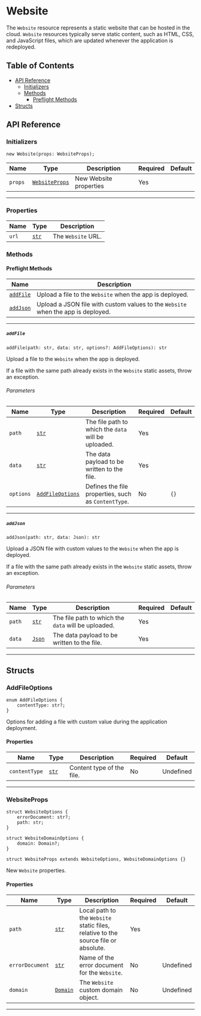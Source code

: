 # Website

The `Website` resource represents a static website that can be hosted in the cloud. `Website` resources typically serve static content, such as HTML, CSS, and JavaScript files, which are updated whenever the application is redeployed.

## Table of Contents

- [API Reference](#api-reference)
    - [Initializers](#initializers)
    - [Methods](#methods)
        - [Preflight Methods](#preflight-methods)
- [Structs](#structs)

## API Reference <a id="api-reference"></a>

### Initializers <a id="initializers"></a>

```wing
new Website(props: WebsiteProps);
```

| **Name** | **Type** | **Description** | **Required** | **Default** |
| --- | --- | --- | --- | --- |
| `props` | [`WebsiteProps`](#WebsiteProps-) | New Website properties | Yes |  |

---

### Properties <a id="Website.Properties"></a>

| **Name** | **Type** | **Description** |
| --- | --- | --- |
| `url` | [`str`](../spec.md#standard-types) | The `Website` URL. |

### Methods <a id="methods"></a>

#### Preflight Methods <a id="preflight-methods"></a>

| **Name** | **Description** |
| --- | --- |
| [`addFile`](#addFile-) | Upload a file to the `Website` when the app is deployed. |
| [`addJson`](#addJson-) | Upload a JSON file with custom values to the `Website` when the app is deployed. |

---

##### `addFile` <a id="addFile-"></a>

```wing
addFile(path: str, data: str, options?: AddFileOptions): str
```

Upload a file to the `Website` when the app is deployed.

If a file with the same path already exists in the `Website` static assets, throw an exception.

###### Parameters <a id="Website.addFile.parameters"></a>

| **Name** | **Type** | **Description** | **Required** | **Default** |
| -------- | -------- | --------------- | ------------ | ----------- |
| `path` | [`str`](../spec.md#standard-types) | The file path to which the `data` will be uploaded. | Yes | |
| `data` | [`str`](../spec.md#standard-types) | The data payload to be written to the file. | Yes | |
| `options` | [`AddFileOptions`](#AddFileOptions-) | Defines the file properties, such as `ContentType`. | No | `{}` |

---

##### `addJson` <a id="addJson-"></a>

```wing
addJson(path: str, data: Json): str
```

Upload a JSON file with custom values to the `Website` when the app is deployed.

If a file with the same path already exists in the `Website` static assets, throw an exception.

###### Parameters <a id="Website.addJson.parameters"></a>

| **Name** | **Type** | **Description** | **Required** | **Default** |
| -------- | -------- | --------------- | ------------ | ----------- |
| `path` | [`str`](../spec.md#standard-types) | The file path to which the `data` will be uploaded. | Yes | |
| `data` | [`Json`](../spec.md#standard-types) | The data payload to be written to the file. | Yes | |

---

## Structs <a id="structs"></a>

### AddFileOptions <a id="AddFileOptions-"></a>

```wing
enum AddFileOptions {
    contentType: str?;
}
```

Options for adding a file with custom value during the application deployment.

#### Properties <a id="AddFileOptions.Properties"></a>

| **Name** | **Type** | **Description** | **Required** | **Default** |
| --- | --- | --- | --- | --- |
| `contentType` | [`str`](../spec.md#standard-types) | Content type of the file. | No | Undefined |

---

### WebsiteProps <a id="WebsiteProps-"></a>

```wing
struct WebsiteOptions {
    errorDocument: str?;
    path: str;
}

struct WebsiteDomainOptions {
    domain: Domain?;
}

struct WebsiteProps extends WebsiteOptions, WebsiteDomainOptions {}
```

New `Website` properties.

#### Properties <a id="WebsiteProps.Properties"></a>

| **Name** | **Type** | **Description** | **Required** | **Default** |
| --- | --- | --- | --- | --- |
| `path` | [`str`](../spec.md#standard-types) | Local path to the `Website` static files, relative to the source file or absolute. | Yes | |
| `errorDocument` | [`str`](../spec.md#standard-types) | Name of the error document for the `Website`. | No | Undefined |
| `domain` | [`Domain`](./domain.md) | The `Website` custom domain object. | No | Undefined |

---
